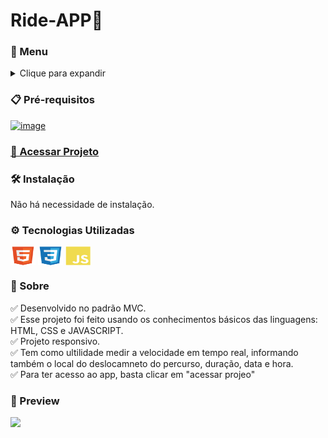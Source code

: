 # Ride-APP💭

### 🎯 Menu

<details>
<summary>Clique para expandir</summary>
◽ <a href="#pre-requisitos">Pré-requisitos</a> <br>
◽ <a href="#instalacao">Instalação</a> <br>
◽ <a href="#tecnologias">Tecnologias</a> <br>
◽ <a href="#sobre">Sobre</a> <br>
◽ <a href="#extras">Extras</a> <br>
◽ <a href="#preview">Preview</a> <br>
◽ <a href="#status">Status do Projeto</a> <br>
◽ <a href="#autor">Autor</a> <br>
</details>

<h3 id="pre-requisitos">📋 Pré-requisitos</h3>

[![image](https://img.shields.io/badge/Google_chrome-4285F4?style=for-the-badge&logo=Google-chrome&logoColor=white)](https://www.google.pt/intl/pt-PT/chrome/)

<h3 id="acessar-projeto"><a href="https://majestic-starship-0d1824.netlify.app/">📁 Acessar Projeto<a/></h3>


<h3 id="instalacao">🛠️ Instalação</h3>

Não há necessidade de instalação.

<h3 id="tecnologias">⚙️ Tecnologias Utilizadas</h3>

<div style="display: inline_block">
  <img align="center" alt="Mi-HTML" height="30" width="40" src="https://raw.githubusercontent.com/devicons/devicon/master/icons/html5/html5-original.svg">
  <img align="center" alt="Mi-CSS" height="30" width="40" src="https://raw.githubusercontent.com/devicons/devicon/master/icons/css3/css3-original.svg">
  <img align="center" alt="Bruno-Js" height="30" width="40" src="https://raw.githubusercontent.com/devicons/devicon/master/icons/javascript/javascript-plain.svg">

</div>

<h3 id="sobre">📍 Sobre</h3>

✅ Desenvolvido no padrão MVC. <br>
✅ Esse projeto foi feito usando os conhecimentos básicos das linguagens: HTML, CSS e JAVASCRIPT. <br>
✅ Projeto responsivo.  <br>
✅ Tem como ultilidade medir a velocidade em tempo real, informando também o local do deslocamneto do percurso, duração, data e hora. <br>
✅ Para ter acesso ao app, basta clicar em "acessar projeo" <br>


<h3 id="preview">🎥 Preview</h3>
<img src="./assets/video/video.gif" width="600px">
